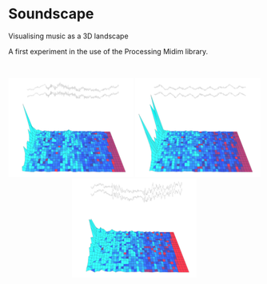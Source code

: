 # Soundscape #

Visualising music as a 3D landscape

A first experiment in the use of the Processing Midim library.

</br>
<p align="center">
  <img src="images/screenShot-03.png" width="250px"/>
  <img src="images/screenShot-02.png" width="250px"/>
  <img src="images/screenShot-01.png" width="250px"/>
</p>
